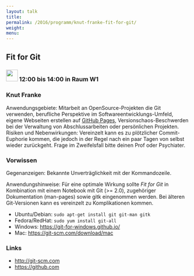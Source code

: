 ```yaml
---
layout: talk
title:
permalink: /2016/programm/knut-franke-fit-for-git/
weight:
menu:
---
```

## Fit for Git

### <img height = "32" src="../../../images/workshop.svg"> 12:00 bis 14:00 in Raum W1

### Knut Franke

Anwendungsgebiete: Mitarbeit an OpenSource-Projekten die Git verwenden, berufliche Perspektive im Softwareentwicklungs-Umfeld, eigene Webseiten erstellen auf [GitHub Pages](https://pages.github.com/), Versionschaos-Beschwerden bei der Verwaltung von Abschlussarbeiten oder persönlichen Projekten. 
Risiken und Nebenwirkungen: Vereinzelt kann es zu plötzlicher Commit-Euphorie kommen, die jedoch in der Regel nach ein paar Tagen von selbst wieder zurückgeht. Frage im Zweifelsfall bitte deinen Prof oder Psychiater.

### Vorwissen

Gegenanzeigen: Bekannte Unverträglichkeit mit der Kommandozeile.

Anwendungshinweise: Für eine optimale Wirkung sollte *Fit for Git* in Kombination mit einem Notebook mit Git (>= 2.0), zugehöriger Dokumentation (man-pages) sowie gitk eingenommen werden. Bei älteren Git-Versionen kann es vereinzelt zu Komplikationen kommen.

- Ubuntu/Debian: `sudo apt-get install git git-man gitk`
- Fedora/RedHat: `sudo yum install git-all`
- Windows: https://git-for-windows.github.io/
- Mac: https://git-scm.com/download/mac

### Links

- <a href="http://git-scm.com" target="_blank">http://git-scm.com</a>
- <a href="https://github.com" target="_blank">https://github.com</a>
